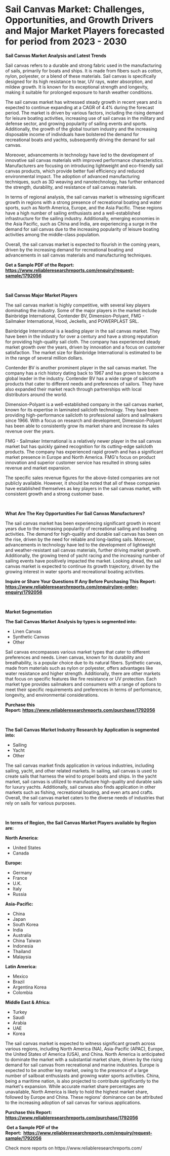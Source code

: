 <p><h1>Sail Canvas Market: Challenges, Opportunities, and Growth Drivers and Major Market Players forecasted for period from 2023 - 2030</h1></p><p><strong>Sail Canvas Market Analysis and Latest Trends</strong></p>
<p><p>Sail canvas refers to a durable and strong fabric used in the manufacturing of sails, primarily for boats and ships. It is made from fibers such as cotton, nylon, polyester, or a blend of these materials. Sail canvas is specifically designed for its high resistance to tear, UV rays, water absorption, and mildew growth. It is known for its exceptional strength and longevity, making it suitable for prolonged exposure to harsh weather conditions.</p><p>The sail canvas market has witnessed steady growth in recent years and is expected to continue expanding at a CAGR of 4.4% during the forecast period. The market is driven by various factors, including the rising demand for leisure boating activities, increasing use of sail canvas in the military and defense sector, and growing popularity of sailing events and sports. Additionally, the growth of the global tourism industry and the increasing disposable income of individuals have bolstered the demand for recreational boats and yachts, subsequently driving the demand for sail canvas.</p><p>Moreover, advancements in technology have led to the development of innovative sail canvas materials with improved performance characteristics. Manufacturers are focusing on introducing lightweight and eco-friendly sail canvas products, which provide better fuel efficiency and reduced environmental impact. The adoption of advanced manufacturing techniques, such as 3D weaving and nanotechnology, has further enhanced the strength, durability, and resistance of sail canvas materials.</p><p>In terms of regional analysis, the sail canvas market is witnessing significant growth in regions with a strong presence of recreational boating and water sports, such as North America, Europe, and the Asia Pacific. These regions have a high number of sailing enthusiasts and a well-established infrastructure for the sailing industry. Additionally, emerging economies in the Asia Pacific, such as China and India, are experiencing a surge in the demand for sail canvas due to the increasing popularity of leisure boating activities among the middle-class population.</p><p>Overall, the sail canvas market is expected to flourish in the coming years, driven by the increasing demand for recreational boating and advancements in sail canvas materials and manufacturing techniques.</p></p>
<p><strong>Get a Sample PDF of the Report:&nbsp; <a href="https://www.reliableresearchreports.com/enquiry/request-sample/1792056">https://www.reliableresearchreports.com/enquiry/request-sample/1792056</a></strong></p>
<p>&nbsp;</p>
<p><strong>Sail Canvas Major Market Players</strong></p>
<p><p>The sail canvas market is highly competitive, with several key players dominating the industry. Some of the major players in the market include Bainbridge International, Contender BV, Dimension-Polyant, FMG - Sailmaker International, Hood, Jeckells, and POWERPLAST SRL.</p><p>Bainbridge International is a leading player in the sail canvas market. They have been in the industry for over a century and have a strong reputation for providing high-quality sail cloth. The company has experienced steady market growth over the years, driven by innovation and a focus on customer satisfaction. The market size for Bainbridge International is estimated to be in the range of several million dollars.</p><p>Contender BV is another prominent player in the sail canvas market. The company has a rich history dating back to 1967 and has grown to become a global leader in the industry. Contender BV has a wide range of sailcloth products that cater to different needs and preferences of sailors. They have also expanded their market reach through partnerships with local distributors around the world.</p><p>Dimension-Polyant is a well-established company in the sail canvas market, known for its expertise in laminated sailcloth technology. They have been providing high-performance sailcloth to professional sailors and sailmakers since 1966. With a focus on research and development, Dimension-Polyant has been able to consistently grow its market share and increase its sales revenue over the years.</p><p>FMG - Sailmaker International is a relatively newer player in the sail canvas market but has quickly gained recognition for its cutting-edge sailcloth products. The company has experienced rapid growth and has a significant market presence in Europe and North America. FMG's focus on product innovation and superior customer service has resulted in strong sales revenue and market expansion.</p><p>The specific sales revenue figures for the above-listed companies are not publicly available. However, it should be noted that all of these companies have established themselves as key players in the sail canvas market, with consistent growth and a strong customer base.</p></p>
<p>&nbsp;</p>
<p><strong>What Are The Key Opportunities For Sail Canvas Manufacturers?</strong></p>
<p><p>The sail canvas market has been experiencing significant growth in recent years due to the increasing popularity of recreational sailing and boating activities. The demand for high-quality and durable sail canvas has been on the rise, driven by the need for reliable and long-lasting sails. Moreover, advancements in technology have led to the development of lightweight and weather-resistant sail canvas materials, further driving market growth. Additionally, the growing trend of yacht racing and the increasing number of sailing events have positively impacted the market. Looking ahead, the sail canvas market is expected to continue its growth trajectory, driven by the growing interest in water sports and recreational boating activities.</p></p>
<p><strong>Inquire or Share Your Questions If Any Before Purchasing This Report: <a href="https://www.reliableresearchreports.com/enquiry/pre-order-enquiry/1792056">https://www.reliableresearchreports.com/enquiry/pre-order-enquiry/1792056</a></strong></p>
<p>&nbsp;</p>
<p><strong>Market Segmentation</strong></p>
<p><strong>The Sail Canvas Market Analysis by types is segmented into:</strong></p>
<p><ul><li>Linen Canvas</li><li>Synthetic Canvas</li><li>Other</li></ul></p>
<p><p>Sail canvas encompasses various market types that cater to different preferences and needs. Linen canvas, known for its durability and breathability, is a popular choice due to its natural fibers. Synthetic canvas, made from materials such as nylon or polyester, offers advantages like water resistance and higher strength. Additionally, there are other markets that focus on specific features like fire resistance or UV protection. Each market type provides sailmakers and consumers with a range of options to meet their specific requirements and preferences in terms of performance, longevity, and environmental considerations.</p></p>
<p><strong>Purchase this Report:&nbsp;<a href="https://www.reliableresearchreports.com/purchase/1792056">https://www.reliableresearchreports.com/purchase/1792056</a></strong></p>
<p>&nbsp;</p>
<p><strong>The Sail Canvas Market Industry Research by Application is segmented into:</strong></p>
<p><ul><li>Sailing</li><li>Yacht</li><li>Other</li></ul></p>
<p><p>The sail canvas market finds application in various industries, including sailing, yacht, and other related markets. In sailing, sail canvas is used to create sails that harness the wind to propel boats and ships. In the yacht market, sail canvas is utilized to manufacture high-quality and durable sails for luxury yachts. Additionally, sail canvas also finds application in other markets such as fishing, recreational boating, and even arts and crafts. Overall, the sail canvas market caters to the diverse needs of industries that rely on sails for various purposes.</p></p>
<p>&nbsp;</p>
<p><strong>In terms of Region, the Sail Canvas Market Players available by Region are:</strong></p>
<p>
    <p> <strong> North America: </strong>
        <ul>
            <li>United States</li>
            <li>Canada</li>
        </ul>
        </p> 
    <p> <strong> Europe: </strong>
        <ul>
            <li>Germany</li>
            <li>France</li>
            <li>U.K.</li>
            <li>Italy</li>
            <li>Russia</li>
        </ul>
        </p> 
    <p> <strong> Asia-Pacific: </strong>
        <ul>
            <li>China</li>
            <li>Japan</li>
            <li>South Korea</li>
            <li>India</li>
            <li>Australia</li>
            <li>China Taiwan</li>
            <li>Indonesia</li>
            <li>Thailand</li>
            <li>Malaysia</li>
        </ul>
        </p> 
    <p> <strong> Latin America: </strong>
        <ul>
            <li>Mexico</li>
            <li>Brazil</li>
            <li>Argentina Korea</li>
            <li>Colombia</li>
        </ul>
        </p> 
    <p> <strong> Middle East & Africa: </strong>
        <ul>
            <li>Turkey</li>
            <li>Saudi</li>
            <li>Arabia</li>
            <li>UAE</li>
            <li>Korea</li>
        </ul>
    </p>
    </p>
<p><p>The sail canvas market is expected to witness significant growth across various regions, including North America (NA), Asia-Pacific (APAC), Europe, the United States of America (USA), and China. North America is anticipated to dominate the market with a substantial market share, driven by the rising demand for sail canvas from recreational and marine industries. Europe is expected to be another key market, owing to the presence of a large number of sailboat enthusiasts and growing water sports activities. China, being a maritime nation, is also projected to contribute significantly to the market's expansion. While accurate market share percentages are unavailable, North America is likely to hold the highest market share, followed by Europe and China. These regions' dominance can be attributed to the increasing adoption of sail canvas for various applications.</p></p>
<p><strong>Purchase this Report: <a href="https://www.reliableresearchreports.com/purchase/1792056">https://www.reliableresearchreports.com/purchase/1792056</a></strong></p>
<p>&nbsp;<strong>Get a Sample PDF of the Report:&nbsp;&nbsp;<a href="https://www.reliableresearchreports.com/enquiry/request-sample/1792056">https://www.reliableresearchreports.com/enquiry/request-sample/1792056</a></strong></p>
<p><strong></strong></p>
<p>Check more reports on https://www.reliableresearchreports.com/</p>